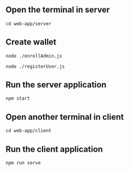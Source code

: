 ## Open the terminal in server
```
cd web-app/server
```

## Create wallet
```
node ./enrollAdmin.js
```
```
node ./registerUser.js
```

## Run the server application
```
npm start
```
## Open another terminal in client
```
cd web-app/client
```

## Run the client application
```
npm run serve
```